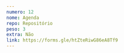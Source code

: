 ```yaml
---
numero: 12
nome: Agenda
repo: Repositório
peso: 3
extra: Não
link: https://forms.gle/htZteRiwG86eA8Tf9
---
```

